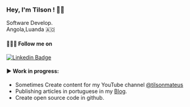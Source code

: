 ### Hey, I'm Tilson ! 👋🏾
Software Develop. <br>
Angola,Luanda 🇦🇴

#### 🚶🏾‍♂️ Follow me on 


[![Linkedin Badge](https://img.shields.io/badge/-LinkedIn-blue?style=flat-square&logo=Linkedin&logoColor=white&link=https://www.linkedin.com/in/cloudson/)](https://www.linkedin.com/in/tilsonmateus/)

#### ▶️ Work in progress:

- Sometimes Create content for my YouTube channel [@tilsonmateus](https://www.youtube.com/@tilsonmateus)
- Publishing articles in portuguese in my [Blog](http://tilsonmateus.com). 
- Create open source code in github.  

